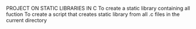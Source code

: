 PROJECT ON STATIC LIBRARIES IN C
To create a static library containing all fuction
To create a script that creates static library from all .c files in the 
current directory

